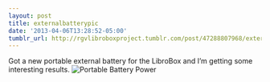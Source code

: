 ```yaml
---
layout: post
title: externalbatterypic
date: '2013-04-06T13:28:52-05:00'
tumblr_url: http://rgvlibroboxproject.tumblr.com/post/47288807968/externalbatterypic
---
```

Got a new portable external battery for the LibroBox and I’m getting some interesting results.
![Portable Battery Power]({{site.url}}/assests/Ppower.jpg)
